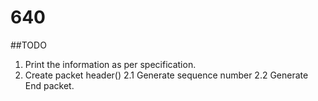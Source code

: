 # 640

##TODO
1. Print the information as per specification.
2. Create packet header()
	2.1 Generate sequence number
	2.2 Generate End packet. 
